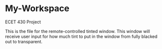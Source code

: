 # My-Workspace
ECET 430 Project

This is the file for the remote-controlled tinted window. This window will receive user input for how much tint to put in the window from fully blacked out to transparent.
